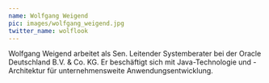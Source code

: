 ```yaml
---
name: Wolfgang Weigend
pic: images/wolfgang_weigend.jpg
twitter_name: wolflook
---
```


Wolfgang Weigend arbeitet als Sen. Leitender Systemberater bei der Oracle Deutschland B.V. & Co. KG. Er beschäftigt sich
mit Java-Technologie und -Architektur für unternehmensweite Anwendungsentwicklung.
